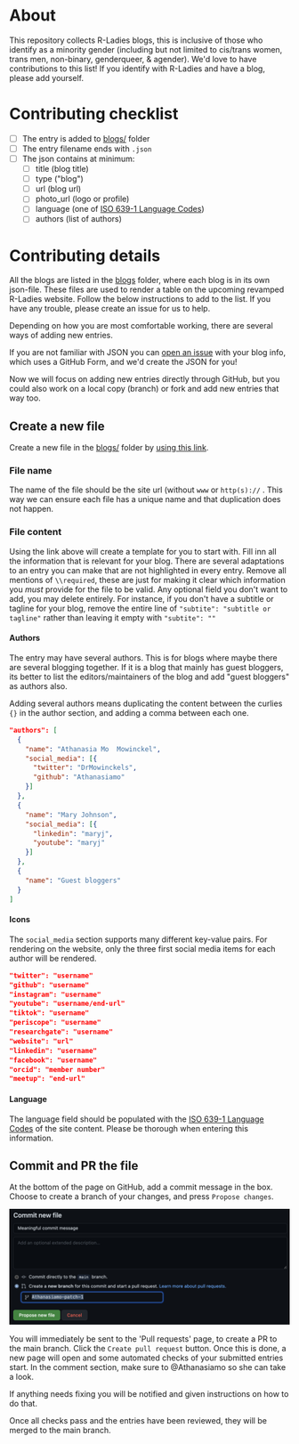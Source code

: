 # About 

This repository collects R-Ladies blogs, this is inclusive of those who identify as a minority gender (including but not limited to cis/trans women, trans men, non-binary, genderqueer, & agender). We'd love to have contributions to this list! If you identify with R-Ladies and have a blog, please add yourself.

# Contributing checklist

 - [ ] The entry is added to [blogs/](blogs/) folder
 - [ ] The entry filename ends with `.json`
 - [ ] The json contains at minimum: 
     - [ ] title (blog title)
     - [ ] type ("blog")
     - [ ] url (blog url)
     - [ ] photo_url (logo or profile)
     - [ ] language (one of [ISO 639-1 Language Codes](https://www.w3schools.com/tags/ref_language_codes.asp))
     - [ ] authors (list of authors)

# Contributing details

All the blogs are listed in the [blogs](blogs/) folder, where each blog is in its own json-file. These files are used to render a table on the upcoming revamped R-Ladies website. Follow the below instructions to add to the list. If you have any trouble, please create an issue for us to help.

Depending on how you are most comfortable working, there are several ways of adding new entries. 

If you are not familiar with JSON you can [open an issue](https://github.com/rladies/awesome-rladies-blogs/issues/new/choose) with your blog info, which uses a GitHub Form, and we'd create the JSON for you!

Now we will focus on adding new entries directly through GitHub, but you could also work on a local copy (branch) or fork and add new entries that way too.


## Create a new file

Create a new file in the [blogs/](blogs/) folder by [using this link](https://github.com/rladies/awesome-rladies-blogs/new/main/blogs?value=%7B%0A%20%20%22title%22%3A%20%22Your%20title%22%2C%20%2F%2Frequired%0A%20%20%22subtitle%22%3A%20%22subtitle%20or%20tagline%22%2C%20%2F%2Foptional%0A%20%20%22type%22%3A%20%22blog%22%2C%20%2F%2Frequired%0A%20%20%22url%22%3A%20%22https%3A%2F%2Fyour_blog.com%22%2C%20%2F%2Frequired%0A%20%20%22photo_url%22%3A%20%22https%3A%2F%2Fyour_blog.com%2Fyour_photo.png%22%2C%20%2F%2Frequired%0A%20%20%22description%22%3A%20%22Short%20description%20of%20what%20you%20blog%20about%22%2C%0A%20%20%22language%22%3A%20%22en%20%28required%29%22%2C%20%2F%2Frequired%0A%20%20%22authors%22%3A%20%5B%20%2F%2Frequired%0A%20%20%20%20%7B%0A%20%20%20%20%20%20%22name%22%3A%20%22Your%20Name%22%2C%20%2F%2Frequired%0A%20%20%20%20%20%20%22social_media%22%3A%20%5B%7B%0A%20%20%20%20%20%20%20%20%20%22twitter%22%3A%20%22username%22%2C%0A%20%20%20%20%20%20%20%20%20%22github%22%3A%20%22username%22%2C%0A%20%20%20%20%20%20%20%20%20%22instagram%22%3A%20%22username%22%2C%0A%20%20%20%20%20%20%20%20%20%22youtube%22%3A%20%22username%2Fend-url%22%2C%0A%20%20%20%20%20%20%20%20%20%22tiktok%22%3A%20%22username%22%2C%0A%20%20%20%20%20%20%20%20%20%22periscope%22%3A%20%22username%22%2C%0A%20%20%20%20%20%20%20%20%20%22researchgate%22%3A%20%22username%22%2C%0A%20%20%20%20%20%20%20%20%20%22website%22%3A%20%22url%22%2C%0A%20%20%20%20%20%20%20%20%20%22linkedin%22%3A%20%22username%22%2C%0A%20%20%20%20%20%20%20%20%20%22facebook%22%3A%20%22username%22%2C%0A%20%20%20%20%20%20%20%20%20%22orcid%22%3A%20%22member%20number%22%2C%0A%20%20%20%20%20%20%20%20%20%22meetup%22%3A%20%22end-url%22%0A%20%20%20%20%20%20%7D%5D%0A%20%20%20%20%7D%0A%20%20%5D%0A%7D).


### File name

The name of the file should be the site url (without `www` or `http(s)://` . This way we can ensure each file has a unique name and that duplication does not happen.

### File content

Using the link above will create a template for you to start with.
Fill inn all the information that is relevant for your blog.
There are several adaptations to an entry you can make that are not highlighted in every entry.
Remove all mentions of `\\required`, these are just for making it clear which information you _must_ provide for the file to be valid.
Any optional field you don't want to add, you may delete entirely.
For instance, if you don't have a subtitle or tagline for your blog, remove the entire line of `"subtite": "subtitle or tagline"` rather than leaving it empty with `"subtite": ""`

#### Authors

The entry may have several authors. This is for blogs where maybe there are several blogging together. If it is a blog that mainly has guest bloggers, its better to list the editors/maintainers of the blog and add "guest bloggers" as authors also.

Adding several authors means duplicating the content between the curlies `{}` in the author section, and adding a comma between each one.

```json
"authors": [
  {
    "name": "Athanasia Mo  Mowinckel",
    "social_media": [{
      "twitter": "DrMowinckels",
      "github": "Athanasiamo"
    }]
  },
  {
    "name": "Mary Johnson",
    "social_media": [{
      "linkedin": "maryj",
      "youtube": "maryj"
    }]
  },
  {
    "name": "Guest bloggers"
  }
]
```

#### Icons

The `social_media` section supports many different key-value pairs. 
For rendering on the website, only the three first social media items for each author will be rendered.

```json
"twitter": "username"
"github": "username"
"instagram": "username"
"youtube": "username/end-url"
"tiktok": "username"
"periscope": "username"
"researchgate": "username"
"website": "url"
"linkedin": "username"
"facebook": "username"
"orcid": "member number"
"meetup": "end-url"
```

#### Language
The language field should be populated with the [ISO 639-1 Language Codes](https://www.w3schools.com/tags/ref_language_codes.asp) of the site content.
Please be thorough when entering this information.

## Commit and PR the file

At the bottom of the page on GitHub, add a commit message in the box. Choose to create a branch of your changes, and press `Propose changes`. 

![Propose changes](images/contrib_patch.png)

You will immediately be sent to the 'Pull requests' page, to create a PR to the main branch. 
Click the `Create pull request` button.
Once this is done, a new page will open and some automated checks of your submitted entries start. 
In the comment section, make sure to @Athanasiamo so she can take a look.

If anything needs fixing you will be notified and given instructions on how to do that.

Once all checks pass and the entries have been reviewed, they will be merged to the main branch.
